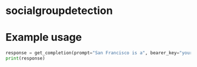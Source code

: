 # socialgroupdetection

# Example usage
```python
response = get_completion(prompt="San Francisco is a", bearer_key="your_actual_bearer_key")
print(response)
```
